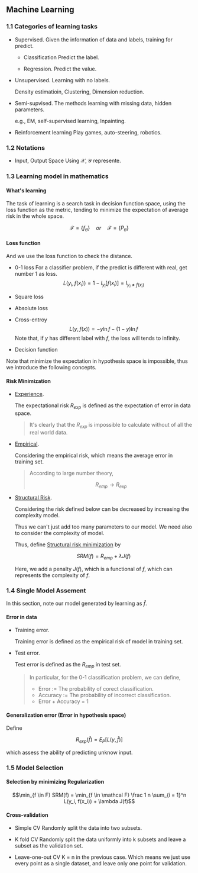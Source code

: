 ## Machine Learning

### 1.1 Categories of learning tasks

- Supervised.
  Given the information of data and labels, training for predict.

  - Classification
    Predict the label.

  - Regression.
    Predict the value.



- Unsupervised.
  Learning with no labels.

  Density estimatioin, Clustering, Dimension reduction.
  
- Semi-supvised.
  The methods learning with missing data, hidden parameters.

  e.g., EM, self-supervised learning, Inpainting.

- Reinforcement learning
  Play games, auto-steering, robotics.

### 1.2 Notations

- Input, Output Space
  Using $\mathcal{X, Y}$ represente.


### 1.3 Learning model in mathematics

#### What's learning
The task of learning is a search task in decision function space, using the loss function as the metric, tending to minimize the expectation of average risk in the whole space.

$$\mathcal{F} = \{f_\theta\}\quad or \quad \mathcal{F} = \{P_\theta\}$$

#### Loss function

And we use the loss function to check the distance.
- 0-1 loss
  For a classifier problem, if the predict is different with real, get number 1 as loss.
  $$L(y_i, f(x_i)) = 1 - I_{y_i}[f(x_i)] = I_{y_i \ne f(x_i)} $$
- Square loss
  
- Absolute loss
  
- Cross-entroy
  $$L(y, f(x)) = -y\ln f - (1 - y)\ln f$$
  Note that, if $y$ has different label with $f$, the loss will tends to infinity.

- Decision function 

Note that minimize the expectation in hypothesis space is impossible, thus we introduce the following concepts.

#### Risk Minimization

- [Experience]().

  The expectational risk $R_{exp}$ is defined as the expectation of error in data space.

  > It's clearly that the $R_{exp}$ is impossible to calculate without of all the real world data.
  >
- [Empirical]().

  Considering the empirical risk, which means the average error in training set.

  > According to large number theory,
  >
  > $$
  > R_{emp} \to R_{exp}
  > $$
  >
- [Structural Risk](Struct).

  Considering the risk defined below can be decreased by increasing the complexity model.
  
  Thus we can't just add too many parameters to our model. We need also to consider the complexity of model.

  Thus, define [Structural risk minimization]() by

  $$
  {SRM}(f) = R_{emp} + \lambda J(f)
  $$

  Here, we add a penalty $J(f)$, which is a functional of $f$, which can represents the complexity of $f$.


### 1.4 Single Model Assement

In this section, note our model generated by learning as $\hat f$.

#### Error in data

- Training error.

  Training error is defined as the empirical risk of model in training set.


- Test error.

  Test error is defined as the $R_{emp}$ in test set.

  > In particular, for the 0-1 classification problem, we can define,
  >
  > - Error := The probability of corect classification.
  > - Accuracy := The probability of incorrect classification.
  > - Error + Accuracy = 1
  >



#### Generalization error (Error in hypothesis space)

Define

$$R_{exp}(\hat f) = E_P[L(y, \hat f)]$$

which assess the ability of predicting unknow input.

### 1.5 Model Selection

#### Selection by minimizing Regularization

$$\min_{f \in F} SRM(f) = \min_{f \in \mathcal F} \frac 1 n \sum_{i = 1}^n L(y_i, f(x_i)) + \lambda J(f)$$

#### Cross-validation

- Simple CV
  Randomly split the data into two subsets.

- K fold CV
  Randomly split the data uniformly into k subsets and leave a subset as the validation set.

- Leave-one-out CV
  K = n in the previous case. Which means we just use every point as a single dataset, and leave only one point for validation.


